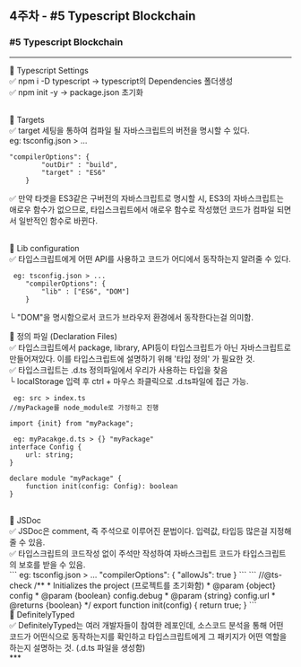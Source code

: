 ## 4주차 - #5 Typescript Blockchain

### #5 Typescript Blockchain <br>
***
📌 Typescript Settings <br>
✅ npm i -D typescript -> typescript의 Dependencies 폴더생성 <br>
✅ npm init -y -> package.json 초기화 <br>
<br>

📌 Targets <br>
✅ target 세팅을 통하여 컴파일 될 자바스크립트의 버전을 명시할 수 있다. <br>
 eg: tsconfig.json > ...
```
"compilerOptions": {
        "outDir" : "build",
        "target" : "ES6"
    }
```
✅ 만약 타겟을 ES3같은 구버전의 자바스크립트로 명시할 시, ES3의 자바스크립트는 애로우 함수가 없으므로, 타입스크립트에서 애로우 함수로 작성했던 코드가 컴파일 되면서 일반적인 함수로 바뀐다. <br>
<br>

📌 Lib configuration <br>
✅ 타입스크립트에게 어떤 API를 사용하고 코드가 어디에서 동작하는지 알려줄 수 있다. <br>
```
 eg: tsconfig.json > ...
    "compilerOptions": {
        "lib" : ["ES6", "DOM"]
    }
```
└ "DOM"을 명시함으로서 코드가 브라우저 환경에서 동작한다는걸 의미함. <br>

📌 정의 파일 (Declaration Files) <br>
✅ 타입스크립트에서 package, library, API등이 타입스크립트가 아닌 자바스크립트로 만들어져있다. 이를 타입스크립트에 설명하기 위해 '타입 정의' 가 필요한 것. <br>
✅ 타입스크립트는 .d.ts 정의파일에서 우리가 사용하는 타입을 찾음 <br>
└ localStorage 입력 후 ctrl + 마우스 좌클릭으로 .d.ts파일에 접근 가능. <br>
```
 eg: src > index.ts
//myPackage를 node_module로 가정하고 진행

import {init} from "myPackage";
```
```
 eg: myPacakge.d.ts > {} "myPackage"
interface Config {
    url: string;
}

declare module "myPackage" {
    function init(config: Config): boolean
}
```
<br>
📌 JSDoc <br>
✅ JSDoc은 comment, 즉 주석으로 이루어진 문법이다. 입력값, 타입등 많은걸 지정해줄 수 있음. <br>
✅ 타입스크립트의 코드작성 없이 주석만 작성하여 자바스크립트 코드가 타입스크립트의 보호를 받을 수 있음. <br>
```
 eg: tsconfig.json > ...
"compilerOptions": {
        "allowJs": true
    }
```
```
//@ts-check
/**
 * Initializes the project (프로젝트를 초기화함)
 * @param {object} config
 * @param {boolean} config.debug 
 * @param {string} config.url
 * @returns {boolean}
 */
export function init(config) {
    return true;
}
```
<br>
📌 DefinitelyTyped  <br>
✅ DefinitelyTyped는 여러 개발자들이 참여한 레포인데, 소스코드 분석을 통해 어떤 코드가 어떤식으로 동작하는지를 확인하고 타입스크립트에게 그 패키지가 어떤 역할을 하는지 설명하는 것. (.d.ts 파일을 생성함) <br>
*** 
